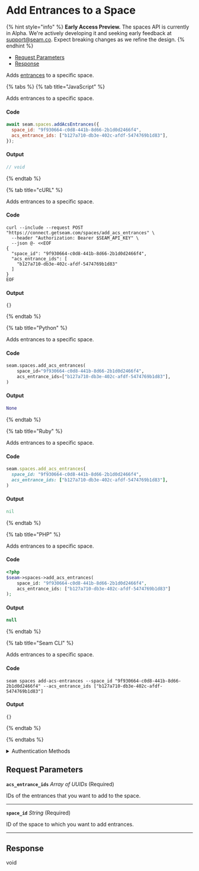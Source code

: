 # Add Entrances to a Space
{% hint style="info" %}
**Early Access Preview.** The spaces API is currently in Alpha. We're actively developing it and seeking early feedback at [support@seam.co](mailto:support@seam.co). Expect breaking changes as we refine the design.
{% endhint %}

- [Request Parameters](#request-parameters)
- [Response](#response)

Adds [entrances](../../capability-guides/access-systems/retrieving-entrance-details.md) to a specific space.


{% tabs %}
{% tab title="JavaScript" %}

Adds entrances to a specific space.

#### Code

```javascript
await seam.spaces.addAcsEntrances({
  space_id: "9f930664-c0d8-441b-8d66-2b1d0d2466f4",
  acs_entrance_ids: ["b127a710-db3e-402c-afdf-5474769b1d83"],
});
```

#### Output

```javascript
// void
```
{% endtab %}

{% tab title="cURL" %}

Adds entrances to a specific space.

#### Code

```curl
curl --include --request POST "https://connect.getseam.com/spaces/add_acs_entrances" \
  --header "Authorization: Bearer $SEAM_API_KEY" \
  --json @- <<EOF
{
  "space_id": "9f930664-c0d8-441b-8d66-2b1d0d2466f4",
  "acs_entrance_ids": [
    "b127a710-db3e-402c-afdf-5474769b1d83"
  ]
}
EOF
```

#### Output

```curl
{}
```
{% endtab %}

{% tab title="Python" %}

Adds entrances to a specific space.

#### Code

```python
seam.spaces.add_acs_entrances(
    space_id="9f930664-c0d8-441b-8d66-2b1d0d2466f4",
    acs_entrance_ids=["b127a710-db3e-402c-afdf-5474769b1d83"],
)
```

#### Output

```python
None
```
{% endtab %}

{% tab title="Ruby" %}

Adds entrances to a specific space.

#### Code

```ruby
seam.spaces.add_acs_entrances(
  space_id: "9f930664-c0d8-441b-8d66-2b1d0d2466f4",
  acs_entrance_ids: ["b127a710-db3e-402c-afdf-5474769b1d83"],
)
```

#### Output

```ruby
nil
```
{% endtab %}

{% tab title="PHP" %}

Adds entrances to a specific space.

#### Code

```php
<?php
$seam->spaces->add_acs_entrances(
    space_id: "9f930664-c0d8-441b-8d66-2b1d0d2466f4",
    acs_entrance_ids: ["b127a710-db3e-402c-afdf-5474769b1d83"]
);
```

#### Output

```php
null
```
{% endtab %}

{% tab title="Seam CLI" %}

Adds entrances to a specific space.

#### Code

```seam_cli
seam spaces add-acs-entrances --space_id "9f930664-c0d8-441b-8d66-2b1d0d2466f4" --acs_entrance_ids ["b127a710-db3e-402c-afdf-5474769b1d83"]
```

#### Output

```seam_cli
{}
```
{% endtab %}

{% endtabs %}


<details>

<summary>Authentication Methods</summary>

- API key
- Personal access token
  <br>Must also include the `seam-workspace` header in the request.

To learn more, see [Authentication](https://docs.seam.co/latest/api/authentication).
</details>

## Request Parameters

**`acs_entrance_ids`** *Array* *of UUIDs* (Required)

IDs of the entrances that you want to add to the space.

---

**`space_id`** *String* (Required)

ID of the space to which you want to add entrances.

---


## Response

void
